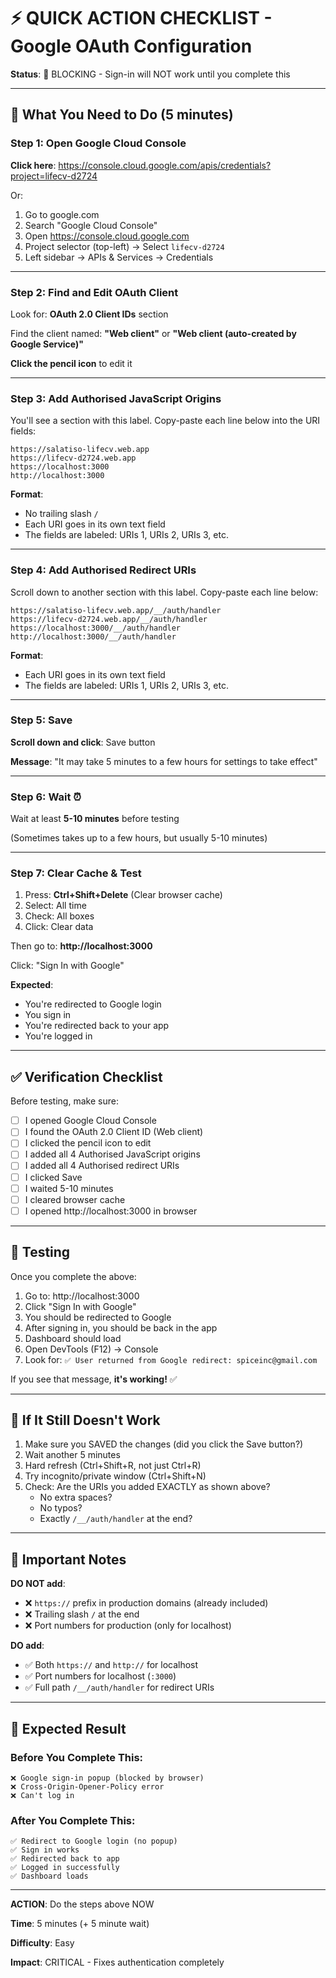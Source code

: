 # ⚡ QUICK ACTION CHECKLIST - Google OAuth Configuration

**Status**: 🔴 BLOCKING - Sign-in will NOT work until you complete this

---

## 🎯 What You Need to Do (5 minutes)

### Step 1: Open Google Cloud Console

**Click here**: https://console.cloud.google.com/apis/credentials?project=lifecv-d2724

Or:
1. Go to google.com
2. Search "Google Cloud Console"
3. Open https://console.cloud.google.com
4. Project selector (top-left) → Select `lifecv-d2724`
5. Left sidebar → APIs & Services → Credentials

---

### Step 2: Find and Edit OAuth Client

Look for: **OAuth 2.0 Client IDs** section

Find the client named: **"Web client"** or **"Web client (auto-created by Google Service)"**

**Click the pencil icon** to edit it

---

### Step 3: Add Authorised JavaScript Origins

You'll see a section with this label. Copy-paste each line below into the URI fields:

```
https://salatiso-lifecv.web.app
https://lifecv-d2724.web.app
https://localhost:3000
http://localhost:3000
```

**Format**: 
- No trailing slash `/`
- Each URI goes in its own text field
- The fields are labeled: URIs 1, URIs 2, URIs 3, etc.

---

### Step 4: Add Authorised Redirect URIs

Scroll down to another section with this label. Copy-paste each line below:

```
https://salatiso-lifecv.web.app/__/auth/handler
https://lifecv-d2724.web.app/__/auth/handler
https://localhost:3000/__/auth/handler
http://localhost:3000/__/auth/handler
```

**Format**:
- Each URI goes in its own text field
- The fields are labeled: URIs 1, URIs 2, URIs 3, etc.

---

### Step 5: Save

**Scroll down and click**: Save button

**Message**: "It may take 5 minutes to a few hours for settings to take effect"

---

### Step 6: Wait ⏰

Wait at least **5-10 minutes** before testing

(Sometimes takes up to a few hours, but usually 5-10 minutes)

---

### Step 7: Clear Cache & Test

1. Press: **Ctrl+Shift+Delete** (Clear browser cache)
2. Select: All time
3. Check: All boxes
4. Click: Clear data

Then go to: **http://localhost:3000**

Click: "Sign In with Google"

**Expected**:
- You're redirected to Google login
- You sign in
- You're redirected back to your app
- You're logged in

---

## ✅ Verification Checklist

Before testing, make sure:

- [ ] I opened Google Cloud Console
- [ ] I found the OAuth 2.0 Client ID (Web client)
- [ ] I clicked the pencil icon to edit
- [ ] I added all 4 Authorised JavaScript origins
- [ ] I added all 4 Authorised redirect URIs
- [ ] I clicked Save
- [ ] I waited 5-10 minutes
- [ ] I cleared browser cache
- [ ] I opened http://localhost:3000 in browser

---

## 🧪 Testing

Once you complete the above:

1. Go to: http://localhost:3000
2. Click "Sign In with Google"
3. You should be redirected to Google
4. After signing in, you should be back in the app
5. Dashboard should load
6. Open DevTools (F12) → Console
7. Look for: `✅ User returned from Google redirect: spiceinc@gmail.com`

If you see that message, **it's working!** ✅

---

## 🚨 If It Still Doesn't Work

1. Make sure you SAVED the changes (did you click the Save button?)
2. Wait another 5 minutes
3. Hard refresh (Ctrl+Shift+R, not just Ctrl+R)
4. Try incognito/private window (Ctrl+Shift+N)
5. Check: Are the URIs you added EXACTLY as shown above?
   - No extra spaces?
   - No typos?
   - Exactly `/__/auth/handler` at the end?

---

## 📝 Important Notes

**DO NOT add**:
- ❌ `https://` prefix in production domains (already included)
- ❌ Trailing slash `/` at the end
- ❌ Port numbers for production (only for localhost)

**DO add**:
- ✅ Both `https://` and `http://` for localhost
- ✅ Port numbers for localhost (`:3000`)
- ✅ Full path `/__/auth/handler` for redirect URIs

---

## 🎯 Expected Result

### Before You Complete This:
```
❌ Google sign-in popup (blocked by browser)
❌ Cross-Origin-Opener-Policy error
❌ Can't log in
```

### After You Complete This:
```
✅ Redirect to Google login (no popup)
✅ Sign in works
✅ Redirected back to app
✅ Logged in successfully
✅ Dashboard loads
```

---

**ACTION**: Do the steps above NOW

**Time**: 5 minutes (+ 5 minute wait)

**Difficulty**: Easy

**Impact**: CRITICAL - Fixes authentication completely
